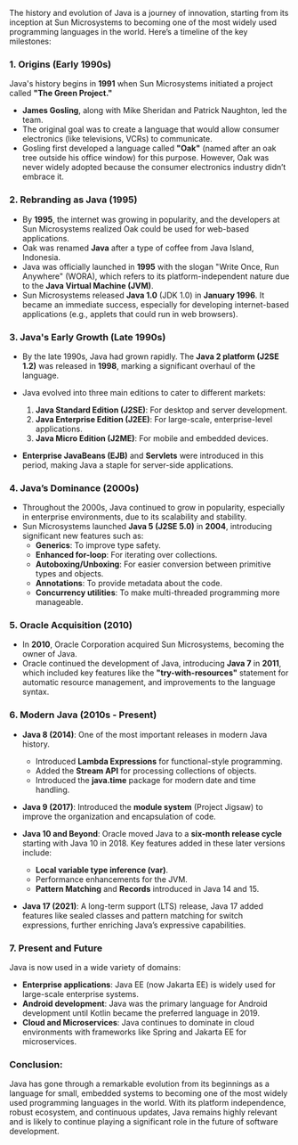 The history and evolution of Java is a journey of innovation, starting from its inception at Sun Microsystems to becoming one of the most widely used programming languages in the world. Here’s a timeline of the key milestones:

### 1. **Origins (Early 1990s)**  
Java's history begins in **1991** when Sun Microsystems initiated a project called **"The Green Project."**  
- **James Gosling**, along with Mike Sheridan and Patrick Naughton, led the team.
- The original goal was to create a language that would allow consumer electronics (like televisions, VCRs) to communicate. 
- Gosling first developed a language called **"Oak"** (named after an oak tree outside his office window) for this purpose. However, Oak was never widely adopted because the consumer electronics industry didn’t embrace it.

### 2. **Rebranding as Java (1995)**
- By **1995**, the internet was growing in popularity, and the developers at Sun Microsystems realized Oak could be used for web-based applications.
- Oak was renamed **Java** after a type of coffee from Java Island, Indonesia.
- Java was officially launched in **1995** with the slogan "Write Once, Run Anywhere" (WORA), which refers to its platform-independent nature due to the **Java Virtual Machine (JVM)**.
- Sun Microsystems released **Java 1.0** (JDK 1.0) in **January 1996**. It became an immediate success, especially for developing internet-based applications (e.g., applets that could run in web browsers).

### 3. **Java's Early Growth (Late 1990s)**
- By the late 1990s, Java had grown rapidly. The **Java 2 platform (J2SE 1.2)** was released in **1998**, marking a significant overhaul of the language.
- Java evolved into three main editions to cater to different markets:
  1. **Java Standard Edition (J2SE)**: For desktop and server development.
  2. **Java Enterprise Edition (J2EE)**: For large-scale, enterprise-level applications.
  3. **Java Micro Edition (J2ME)**: For mobile and embedded devices.
  
- **Enterprise JavaBeans (EJB)** and **Servlets** were introduced in this period, making Java a staple for server-side applications.

### 4. **Java’s Dominance (2000s)**
- Throughout the 2000s, Java continued to grow in popularity, especially in enterprise environments, due to its scalability and stability.
- Sun Microsystems launched **Java 5 (J2SE 5.0)** in **2004**, introducing significant new features such as:
  - **Generics**: To improve type safety.
  - **Enhanced for-loop**: For iterating over collections.
  - **Autoboxing/Unboxing**: For easier conversion between primitive types and objects.
  - **Annotations**: To provide metadata about the code.
  - **Concurrency utilities**: To make multi-threaded programming more manageable.

### 5. **Oracle Acquisition (2010)**
- In **2010**, Oracle Corporation acquired Sun Microsystems, becoming the owner of Java.
- Oracle continued the development of Java, introducing **Java 7** in **2011**, which included key features like the **"try-with-resources"** statement for automatic resource management, and improvements to the language syntax.

### 6. **Modern Java (2010s - Present)**
- **Java 8 (2014)**: One of the most important releases in modern Java history.
  - Introduced **Lambda Expressions** for functional-style programming.
  - Added the **Stream API** for processing collections of objects.
  - Introduced the **java.time** package for modern date and time handling.
  
- **Java 9 (2017)**: Introduced the **module system** (Project Jigsaw) to improve the organization and encapsulation of code.
  
- **Java 10 and Beyond**: Oracle moved Java to a **six-month release cycle** starting with Java 10 in 2018. Key features added in these later versions include:
  - **Local variable type inference (var)**.
  - Performance enhancements for the JVM.
  - **Pattern Matching** and **Records** introduced in Java 14 and 15.
  
- **Java 17 (2021)**: A long-term support (LTS) release, Java 17 added features like sealed classes and pattern matching for switch expressions, further enriching Java’s expressive capabilities.

### 7. **Present and Future**
Java is now used in a wide variety of domains:
- **Enterprise applications**: Java EE (now Jakarta EE) is widely used for large-scale enterprise systems.
- **Android development**: Java was the primary language for Android development until Kotlin became the preferred language in 2019.
- **Cloud and Microservices**: Java continues to dominate in cloud environments with frameworks like Spring and Jakarta EE for microservices.

### Conclusion:
Java has gone through a remarkable evolution from its beginnings as a language for small, embedded systems to becoming one of the most widely used programming languages in the world. With its platform independence, robust ecosystem, and continuous updates, Java remains highly relevant and is likely to continue playing a significant role in the future of software development.